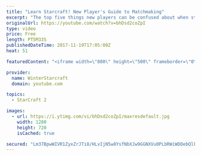 ```yaml
---
title: "Learn Starcraft! New Player's Guide to Matchmaking"
excerpt: "The top five things new players can be confused about when starting off playing Starcraft 2!"
originalUrl: https://youtube.com/watch?v=bhDsd2coZpI
type: video
price: Free
length: PT5M33S
publishedDateTime: 2017-11-19T17:05:00Z
heat: 51

featuredContent: "<iframe width=\"800\" height=\"500\" frameborder=\"0\" src=\"https://www.youtube.com/embed/bhDsd2coZpI\" allow=\"accelerometer; autoplay; encrypted-media; gyroscope; picture-in-picture\" allowfullscreen></iframe>"

provider:
  name: WinterStarcraft
  domain: youtube.com

topics:
  - StarCraft 2

images:
  - url: https://i.ytimg.com/vi/bhDsd2coZpI/maxresdefault.jpg
    width: 1280
    height: 720
    isCached: true

secured: "Lm37BpwWIVR1ZyxZrJTi8/HLvIjN5w8YsfNbXJw9GGNXVu0PLbRWiWDOebQlkMoqui+H0VpQwuYdqy2O8eqAsxlGPUDp7L3KC1X/8iHkCCjNfPe3TRUeRvXiQI0iQGIJDgh3g5fi+2LYgcUkN01+rDAr8LZPRgxyp7EoyybX3PDVsLyeecpzFrFbakv0TYir0z3k6HvpZw2wYQ0DLVMbASUyrlL6QicBOvU5/dI0RAbn5nhkCUr0wVdnicltD7mFfyyu+4m8lV4isyUlbPESQtWXPbv/zeeQt5fSjjoC2wIwv9+VNHnw9ZCG8kocpJ5uTwHfwuOSUBF9+qaSntGVHm/9iKTehqtalC6LYQRwWSSZxz5nqwX+498EpARdv8KjAJH0uMOSn3NfZx+hXCxXHjQAvQfH9mB72bSv+jZVUMQ=;TxVlfHE3c6wv9UsoU/hu1A=="
---
```


